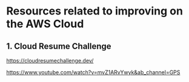# Resources related to improving on the AWS Cloud

## 1. Cloud Resume Challenge

https://cloudresumechallenge.dev/

https://www.youtube.com/watch?v=mvZ1ARvYwyk&ab_channel=GPS
